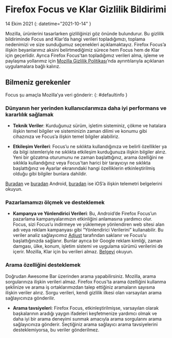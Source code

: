 # Firefox Focus ve Klar Gizlilik Bildirimi

14 Ekim 2021
{: datetime="2021-10-14" }

Mozilla, ürünlerini tasarlarken gizliliğinizi göz önünde bulundurur. Bu gizlilik bildiriminde Focus and Klar’da hangi verileri topladığımızı, toplama nedenimizi ve size sunduğumuz seçenekleri açıklamaktayız. Firefox Focus’a ilişkin beyanlarımız aksini belirtmediğimiz sürece hem Focus hem de Klar için geçerlidir. Ayrıca Firefox Focus’tan topladığımız verileri alma, işleme ve paylaşma yollarımız için [Mozilla Gizlilik Politikası](https://www.mozilla.org/privacy/)’nda ayrıntılarıyla açıklanan uygulamalara bağlı kalırız.  
 
## Bilmeniz gerekenler

Focus şu amaçla Mozilla’ya veri gönderir: 
{: #defaultinfo }

### Dünyanın her yerinden kullanıcılarımıza daha iyi performans ve kararlılık sağlamak 

* __Teknik Veriler__: Kurduğunuz sürüm, işletim sisteminiz, çökme ve hatalara ilişkin temel bilgiler ve sisteminizin zaman dilimi ve konumu gibi cihazınıza ve Focus’a ilişkin temel bilgiler alabiliriz.

* __Etkileşim Verileri__: Focus’u ne sıklıkta kullandığınıza ve belirli özellikler ya da bilgi istemleriyle ne sıklıkta etkileşim kurduğunuza ilişkin bilgiler alırız. Yeni bir gözatma oturumunu ne zaman başlattığınız, arama özelliğini ne sıklıkla kullandığınız veya Focus’tan harici bir tarayıcıyı ne sıklıkta başlattığınız ve Ayarlar ekranındaki hangi özelliklerin etkinleştirilmiş olduğu gibi bilgiler bunlara dahildir.

[Buradan](https://github.com/mozilla-mobile/focus-android/blob/main/docs/Telemetry.md) ve [buradan](https://dictionary.telemetry.mozilla.org/apps/focus_android) Android, [buradan](https://dictionary.telemetry.mozilla.org/apps/focus_ios) ise iOS’a ilişkin telemetri belgelerini okuyun.

### Pazarlamamızı ölçmek ve desteklemek

* __Kampanya ve Yönlendirici Verileri__: Bu, Android’de Firefox Focus’un pazarlama kampanyalarımızın etkinliğini anlamasına yardımcı olur. Focus, sizi Focus’u indirmeye ve yüklemeye yönlendiren web sitesi alan adı veya reklam kampanyası gibi “Yönlendirici Verilerini” kullanabilir. Bu veriler analiz sağlayıcımız [Adjust](https://www.adjust.com/terms/privacy-policy/) tarafından saklanır ve Focus’u başlattığınızda sağlanır. Bunlar ayrıca bir Google reklam kimliği, zaman damgası, ülke, konum, işletim sistemi ve uygulama sürümü verilerini de içerir. Mozilla, Klar için bu verileri almaz. [Belgeyi](https://github.com/mozilla-mobile/focus-android/wiki/Adjust-Usage) okuyun. 

### Arama özelliğini desteklemek

Doğrudan Awesome Bar üzerinden arama yapabilirsiniz. Mozilla, arama sorgularınıza ilişkin verileri almaz. Firefox Focus’ta arama özelliğini kullanma şeklinize ve arama iş ortaklarımızdan talep ettiğiniz aramaların sayısına ilişkin veriler alırız. Sorgu verileri, kendi gizlilik ilkesi olan varsayılan arama sağlayıcınıza gönderilir. 

* __Arama tavsiyeleri__: Firefox Focus, etkinleştirilmişse, varsayılan olarak başkalarının aradığı yaygın ifadeleri keşfetmenize yardımcı olmak ve daha iyi bir arama deneyimi sunmak amacıyla arama sorgularını arama sağlayıcınıza gönderir. Seçtiğiniz arama sağlayıcı arama tavsiyelerini desteklemiyorsa, bu veriler gönderilmez.
